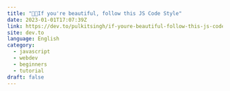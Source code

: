 ```yaml
---
title: "💅🏻If you're beautiful, follow this JS Code Style"
date: 2023-01-01T17:07:39Z
link: https://dev.to/pulkitsingh/if-youre-beautiful-follow-this-js-code-style-3m99?utm_medium=RSS&utm_source=news.12bit.vn
site: dev.to
language: English
category:
  - javascript
  - webdev
  - beginners
  - tutorial
draft: false
---
```


